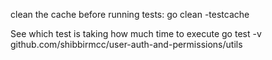 
clean the cache before running tests:
go clean -testcache

See which test is taking how much time to execute
go test -v github.com/shibbirmcc/user-auth-and-permissions/utils
